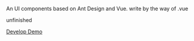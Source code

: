 An UI components based on Ant Design and Vue. write by the way of .vue

unfinished

[Develop Demo](https://vimchain.com/vue-ant-ui/)
